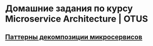 # Домашние задания по курсу Microservice Architecture | OTUS

## [Паттерны декомпозиции микросервисов](01_decompose/README.md)
